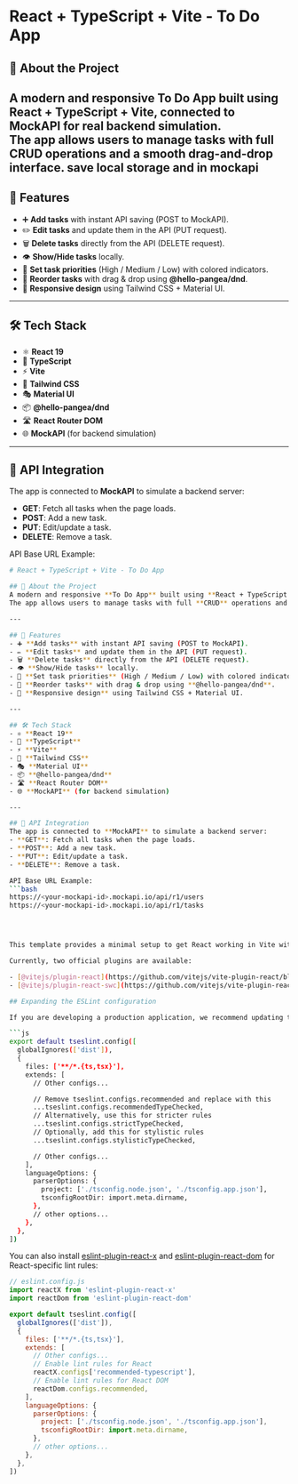 # React + TypeScript + Vite - To Do App

## 📝 About the Project
A modern and responsive **To Do App** built using **React + TypeScript + Vite**, connected to **MockAPI** for real backend simulation.  
The app allows users to manage tasks with full **CRUD** operations and a smooth drag-and-drop interface.
save  local storage  and in mockapi
---

## 🚀 Features
- ➕ **Add tasks** with instant API saving (POST to MockAPI).
- ✏️ **Edit tasks** and update them in the API (PUT request).
- 🗑️ **Delete tasks** directly from the API (DELETE request).
- 👁️ **Show/Hide tasks** locally.
- 🎯 **Set task priorities** (High / Medium / Low) with colored indicators.
- 🔄 **Reorder tasks** with drag & drop using **@hello-pangea/dnd**.
- 🎨 **Responsive design** using Tailwind CSS + Material UI.

---

## 🛠️ Tech Stack
- ⚛ **React 19**
- 📜 **TypeScript**
- ⚡ **Vite**
- 🎨 **Tailwind CSS**
- 🎭 **Material UI**
- 📦 **@hello-pangea/dnd**
- 🛣 **React Router DOM**
- 🌐 **MockAPI** (for backend simulation)

---

## 📡 API Integration
The app is connected to **MockAPI** to simulate a backend server:  
- **GET**: Fetch all tasks when the page loads.
- **POST**: Add a new task.
- **PUT**: Edit/update a task.
- **DELETE**: Remove a task.

API Base URL Example:  
```bash
# React + TypeScript + Vite - To Do App

## 📝 About the Project
A modern and responsive **To Do App** built using **React + TypeScript + Vite**, connected to **MockAPI** for real backend simulation.  
The app allows users to manage tasks with full **CRUD** operations and a smooth drag-and-drop interface.

---

## 🚀 Features
- ➕ **Add tasks** with instant API saving (POST to MockAPI).
- ✏️ **Edit tasks** and update them in the API (PUT request).
- 🗑️ **Delete tasks** directly from the API (DELETE request).
- 👁️ **Show/Hide tasks** locally.
- 🎯 **Set task priorities** (High / Medium / Low) with colored indicators.
- 🔄 **Reorder tasks** with drag & drop using **@hello-pangea/dnd**.
- 🎨 **Responsive design** using Tailwind CSS + Material UI.

---

## 🛠️ Tech Stack
- ⚛ **React 19**
- 📜 **TypeScript**
- ⚡ **Vite**
- 🎨 **Tailwind CSS**
- 🎭 **Material UI**
- 📦 **@hello-pangea/dnd**
- 🛣 **React Router DOM**
- 🌐 **MockAPI** (for backend simulation)

---

## 📡 API Integration
The app is connected to **MockAPI** to simulate a backend server:  
- **GET**: Fetch all tasks when the page loads.
- **POST**: Add a new task.
- **PUT**: Edit/update a task.
- **DELETE**: Remove a task.

API Base URL Example:  
```bash
https://<your-mockapi-id>.mockapi.io/api/r1/users
https://<your-mockapi-id>.mockapi.io/api/r1/tasks




This template provides a minimal setup to get React working in Vite with HMR and some ESLint rules.

Currently, two official plugins are available:

- [@vitejs/plugin-react](https://github.com/vitejs/vite-plugin-react/blob/main/packages/plugin-react) uses [Babel](https://babeljs.io/) for Fast Refresh
- [@vitejs/plugin-react-swc](https://github.com/vitejs/vite-plugin-react/blob/main/packages/plugin-react-swc) uses [SWC](https://swc.rs/) for Fast Refresh

## Expanding the ESLint configuration

If you are developing a production application, we recommend updating the configuration to enable type-aware lint rules:

```js
export default tseslint.config([
  globalIgnores(['dist']),
  {
    files: ['**/*.{ts,tsx}'],
    extends: [
      // Other configs...

      // Remove tseslint.configs.recommended and replace with this
      ...tseslint.configs.recommendedTypeChecked,
      // Alternatively, use this for stricter rules
      ...tseslint.configs.strictTypeChecked,
      // Optionally, add this for stylistic rules
      ...tseslint.configs.stylisticTypeChecked,

      // Other configs...
    ],
    languageOptions: {
      parserOptions: {
        project: ['./tsconfig.node.json', './tsconfig.app.json'],
        tsconfigRootDir: import.meta.dirname,
      },
      // other options...
    },
  },
])
```

You can also install [eslint-plugin-react-x](https://github.com/Rel1cx/eslint-react/tree/main/packages/plugins/eslint-plugin-react-x) and [eslint-plugin-react-dom](https://github.com/Rel1cx/eslint-react/tree/main/packages/plugins/eslint-plugin-react-dom) for React-specific lint rules:

```js
// eslint.config.js
import reactX from 'eslint-plugin-react-x'
import reactDom from 'eslint-plugin-react-dom'

export default tseslint.config([
  globalIgnores(['dist']),
  {
    files: ['**/*.{ts,tsx}'],
    extends: [
      // Other configs...
      // Enable lint rules for React
      reactX.configs['recommended-typescript'],
      // Enable lint rules for React DOM
      reactDom.configs.recommended,
    ],
    languageOptions: {
      parserOptions: {
        project: ['./tsconfig.node.json', './tsconfig.app.json'],
        tsconfigRootDir: import.meta.dirname,
      },
      // other options...
    },
  },
])
```
